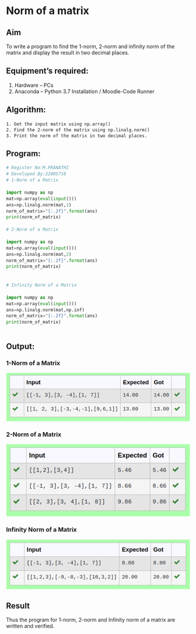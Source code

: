 # Norm of a matrix
## Aim
To write a program to find the 1-norm, 2-norm and infinity norm of the matrix and display the result in two decimal places.
## Equipment’s required:
1.	Hardware – PCs
2.	Anaconda – Python 3.7 Installation / Moodle-Code Runner
## Algorithm:
	1. Get the input matrix using np.array()   
    2. Find the 2-norm of the matrix using np.linalg.norm()
	3. Print the norm of the matrix in two decimal places.
## Program:
```python
# Register No:M.PRANATHI
# Developed By:22005710
# 1-Norm of a Matrix

import numpy as np
mat=np.array(eval(input()))
ans=np.linalg.norm(mat,1)
norm_of_matrix="{:.2f}".format(ans)
print(norm_of_matrix)

# 2-Norm of a Matrix

import numpy as np
mat=np.array(eval(input()))
ans=np.linalg.norm(mat,2)
norm_of_matrix="{:.2f}".format(ans)
print(norm_of_matrix)


# Infinity Norm of a Matrix

import numpy as np
mat=np.array(eval(input()))
ans=np.linalg.norm(mat,np.inf)
norm_of_matrix="{:.2f}".format(ans)
print(norm_of_matrix)



```
## Output:
### 1-Norm of a Matrix
!['output'](/1norm.png)

### 2-Norm of a Matrix
!['output'](/2norm.png)

### Infinity Norm of a Matrix
!['output'](/infinitynorm.png)


## Result
Thus the program for 1-norm, 2-norm and Infinity norm of a matrix are written and verified.
